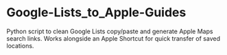 # Google-Lists_to_Apple-Guides
Python script to clean Google Lists copy/paste and generate Apple Maps search links. Works alongside an Apple Shortcut for quick transfer of saved locations.
